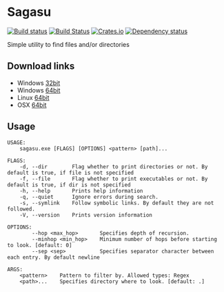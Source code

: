 # Sagasu

[![Build status](https://ci.appveyor.com/api/projects/status/tm9rhcfsx0qv4y70/branch/master?svg=true)](https://ci.appveyor.com/project/DoumanAsh/sagasu/branch/master)
[![Build Status](https://travis-ci.org/DoumanAsh/sagasu.svg?branch=master)](https://travis-ci.org/DoumanAsh/sagasu)
[![Crates.io](https://img.shields.io/crates/v/sagasu.svg)](https://crates.io/crates/sagasu)
[![Dependency status](https://deps.rs/crate/sagasu/0.2.0/status.svg)](https://deps.rs/crate/sagasu)

Simple utility to find files and/or directories

## Download links

* Windows [32bit](https://github.com/DoumanAsh/sagasu/releases/download/0.2.0/sagasu-0.2.0-i686-pc-windows-msvc.zip)
* Windows [64bit](https://github.com/DoumanAsh/sagasu/releases/download/0.2.0/sagasu-0.2.0-x86_64-pc-windows-msvc.zip)
* Linux [64bit](https://github.com/DoumanAsh/sagasu/releases/download/0.2.0/sagasu-0.2.0-x86_64-unknown-linux-gnu.zip)
* OSX [64bit](https://github.com/DoumanAsh/sagasu/releases/download/0.2.0/sagasu-0.2.0-x86_64-apple-darwin.zip)

## Usage

```
USAGE:
    sagasu.exe [FLAGS] [OPTIONS] <pattern> [path]...

FLAGS:
    -d, --dir        Flag whether to print directories or not. By default is true, if file is not specified
    -f, --file       Flag whether to print executables or not. By default is true, if dir is not specified
    -h, --help       Prints help information
    -q, --quiet      Ignore errors during search.
    -s, --symlink    Follow symbolic links. By default they are not followed.
    -V, --version    Prints version information

OPTIONS:
        --hop <max_hop>       Specifies depth of recursion.
        --minhop <min_hop>    Minimum number of hops before starting to look. [default: 0]
        --sep <sep>           Specifies separator character between each entry. By default newline

ARGS:
    <pattern>    Pattern to filter by. Allowed types: Regex
    <path>...    Specifies directory where to look. [default: .]
```
